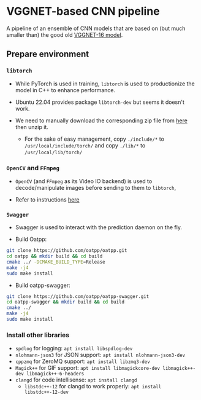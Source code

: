 # VGGNET-based CNN pipeline

A pipeline of an ensemble of CNN models that are based on (but much smaller
than) the good old
[VGGNET-16 model](https://www.kaggle.com/code/blurredmachine/vggnet-16-architecture-a-complete-guide).

## Prepare environment

### `libtorch`

* While PyTorch is used in training, `libtorch` is used to productionize the
model in C++ to enhance performance.

* Ubuntu 22.04 provides package `libtorch-dev` but seems it doesn't work.

* We need to manually download the corresponding zip file from
[here](https://pytorch.org/get-started/locally/) then unzip it.
  * For the sake of easy management, copy `./include/*` to
  `/usr/local/include/torch/` and copy `./lib/*` to `/usr/local/lib/torch/`


### `OpenCV` and `FFmpeg`

* `OpenCV` (and `FFmpeg` as its Video IO backend) is used to decode/manipulate
images before sending to them to `libtorch`,

* Refer to instructions
[here](https://github.com/alex-lt-kong/the-nitty-gritty/tree/main/c-cpp/cpp/06_poc/05_cudacodec-vs-ffmpeg)


### `Swagger`

* Swagger is used to interact with the prediction daemon on the fly.

* Build Oatpp:
```Bash
git clone https://github.com/oatpp/oatpp.git
cd oatpp && mkdir build && cd build
cmake ../ -DCMAKE_BUILD_TYPE=Release
make -j4
sudo make install
```

* Build oatpp-swagger:
```Bash
git clone https://github.com/oatpp/oatpp-swagger.git
cd oatpp-swagger && mkdir build && cd build
cmake ../
make -j4
sudo make install
```

### Install other libraries

* `spdlog` for logging: `apt install libspdlog-dev`
* `nlohmann-json3` for JSON support: `apt install nlohmann-json3-dev`
* `cppzmq` for ZeroMQ support: `apt install libzmq3-dev`
* `Magick++` for GIF support: `apt install libmagickcore-dev libmagick++-dev libmagick++-6-headers`
* `clangd` for code intellisense: `apt install clangd`
  * `libstdc++-12` for clangd to work properly: `apt install libstdc++-12-dev`